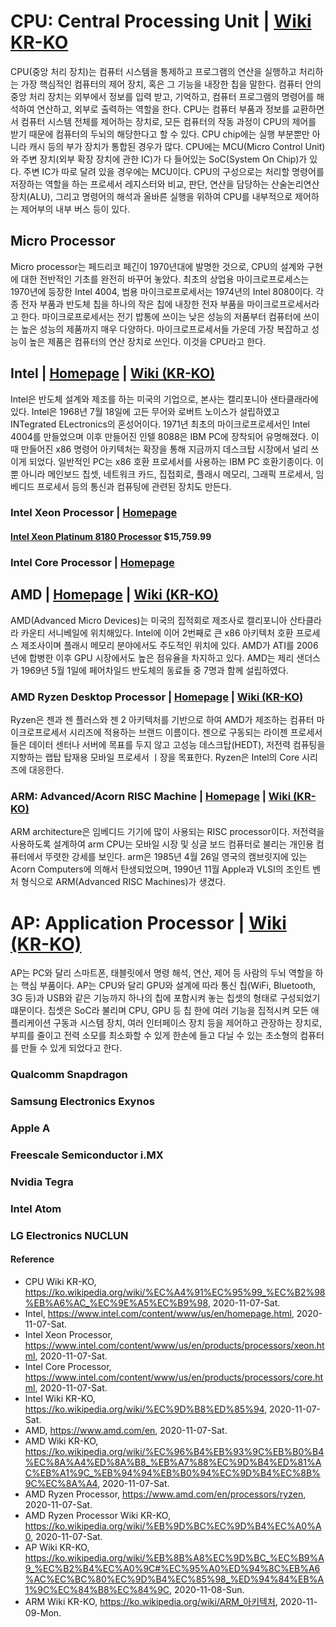# CPU: Central Processing Unit | [Wiki KR-KO](https://ko.wikipedia.org/wiki/%EC%A4%91%EC%95%99_%EC%B2%98%EB%A6%AC_%EC%9E%A5%EC%B9%98)

CPU(중앙 처리 장치)는 컴퓨터 시스템을 통제하고 프로그램의 연산을 실행하고 처리하는 가장 핵심적인 컴퓨터의 제어 장치, 혹은 그 기능을 내장한 칩을 말한다. 컴퓨터 안의 중앙 처리 장치는 외부에서 정보를 입력 받고, 기억하고, 컴퓨터 프로그램의 명령어를 해석하여 연산하고, 외부로 출력하는 역할을 한다. CPU는 컴퓨터 부품과 정보를 교환하면서 컴퓨터 시스템 전체를 제어하는 장치로, 모든 컴퓨터의 작동 과정이 CPU의 제어를 받기 때문에 컴퓨터의 두뇌의 해당한다고 할 수 있다. CPU chip에는 실행 부분뿐만 아니라 캐시 등의 부가 장치가 통합된 경우가 많다. CPU에는 MCU(Micro Control Unit)와 주변 장치(외부 확장 장치에 관한 IC)가 다 들어있는 SoC(System On Chip)가 있다. 주변 IC가 따로 달려 있을 경우에는 MCU이다. CPU의 구성으로는 처리할 명령어를 저장하는 역할을 하는 프로세서 레지스터와 비교, 판단, 연산을 담당하는 산술논리연산장치(ALU), 그리고 명령어의 해석과 올바른 실행을 위하여 CPU를 내부적으로 제어하는 제어부의 내부 버스 등이 있다.

## Micro Processor 
Micro processor는 페드리코 페긴이 1970년대에 발명한 것으로, CPU의 설계와 구현에 대한 전반적인 기초를 완전히 바꾸어 놓았다. 최초의 상업용 마이크로프로세스는 1970년에 등장한 Intel 4004, 범용 마이크로프로세서는 1974년의 Intel 8080이다. 각종 전자 부품과 반도체 칩을 하나의 작은 칩에 내장한 전자 부품을 마이크로프로세서라고 한다. 마이크로프로세서는 전기 밥통에 쓰이는 낮은 성능의 저품부터 컴퓨터에 쓰이는 높은 성능의 제품까지 매우 다양하다. 마이크로프로세서들 가운데 가장 복잡하고 성능이 높은 제품은 컴퓨터의 연산 장치로 쓰인다. 이것을 CPU라고 한다.

## Intel | [Homepage](https://www.intel.com/content/www/us/en/homepage.html) | [Wiki (KR-KO)](https://ko.wikipedia.org/wiki/%EC%9D%B8%ED%85%94)
Intel은 반도체 설계와 제조를 하는 미국의 기업으로, 본사는 캘리포니아 샌타클래라에 있다. Intel은 1968년 7월 18일에 고든 무어와 로버트 노이스가 설립하였고 INTegrated ELectronics의 혼성어이다. 1971년 최초의 마이크로프로세서인 Intel 4004를 만들었으며 이후 만들어진 인텔 8088은 IBM PC에 장착되어 유명해졌다. 이때 만들어진 x86 명령어 아키텍처는 확장을 통해 지금까지 데스크탑 시장에서 널리 쓰이게 되었다. 일반적인 PC는 x86 호환 프로세서를 사용하는 IBM PC 호환기종이다. 이뿐 아니라 메인보드 칩셋, 네트워크 카드, 집접회로, 플래시 메모리, 그래픽 프로세서, 임베디드 프로세서 등의 통신과 컴퓨팅에 관련된 장치도 만든다.

### Intel Xeon Processor | [Homepage](https://www.intel.com/content/www/us/en/products/processors/xeon.html)

#### [Intel Xeon Platinum 8180 Processor](https://www.intel.com/content/www/us/en/products/processors/xeon/scalable/platinum-processors/platinum-8180.html) $15,759.99

### Intel Core Processor | [Homepage](https://www.intel.com/content/www/us/en/products/processors/core.html)

## AMD | [Homepage](https://www.amd.com/en) | [Wiki (KR-KO)](https://ko.wikipedia.org/wiki/%EC%96%B4%EB%93%9C%EB%B0%B4%EC%8A%A4%ED%8A%B8_%EB%A7%88%EC%9D%B4%ED%81%AC%EB%A1%9C_%EB%94%94%EB%B0%94%EC%9D%B4%EC%8B%9C%EC%8A%A4)
AMD(Advanced Micro Devices)는 미국의 집적회로 제조사로 캘리포니아 산타클라라 카운티 서니베일에 위치해있다. Intel에 이어 2번째로 큰 x86 아키텍처 호환 프로세스 제조사이며 플래시 메모리 분야에서도 주도적인 위치에 있다. AMD가 ATI를 2006년에 합병한 이후 GPU 시장에서도 높은 점유율을 차지하고 있다. AMD는 제리 샌더스가 1969년 5월 1일에 페어차일드 반도체의 동료들 중 7명과 함께 설립하였다.

### AMD Ryzen Desktop Processor | [Homepage](https://www.amd.com/en/processors/ryzen) | [Wiki (KR-KO)](https://ko.wikipedia.org/wiki/%EB%9D%BC%EC%9D%B4%EC%A0%A0)
Ryzen은 젠과 젠 플러스와 젠 2 아키텍처를 기반으로 하여 AMD가 제조하는 컴퓨터 마이크로프로세서 시리즈에 적용하는 브랜드 이름이다. 젠으로 구동되는 라이젠 프로세서들은 데이터 센터나 서버에 목표를 두지 않고 고성능 데스크탑(HEDT), 저전력 컴퓨팅을 지향하는 랩탑 탑재용 모바일 프로세서 ㅣ장을 목표한다. Ryzen은 Intel의 Core 시리즈에 대응한다.

### ARM: Advanced/Acorn RISC Machine | [Homepage](https://www.arm.com) | [Wiki (KR-KO)](https://ko.wikipedia.org/wiki/ARM_아키텍처)
ARM architecture은 임베디드 기기에 많이 사용되는 RISC processor이다. 저전력을 사용하도록 설계하여 arm CPU는 모바일 시장 및 싱글 보드 컴퓨터로 불리는 개인용 컴퓨터에서 뚜렷한 강세를 보인다. arm은 1985년 4월 26일 영국의 캠브릿지에 있는 Acorn Computers에 의해서 탄생되었으며, 1990년 11월 Apple과 VLSI의 조인트 벤처 형식으로 ARM(Advanced RISC Machines)가 생겼다.

# AP: Application Processor | [Wiki (KR-KO)](https://ko.wikipedia.org/wiki/%EB%8B%A8%EC%9D%BC_%EC%B9%A9_%EC%B2%B4%EC%A0%9C#%EC%95%A0%ED%94%8C%EB%A6%AC%EC%BC%80%EC%9D%B4%EC%85%98_%ED%94%84%EB%A1%9C%EC%84%B8%EC%84%9C)
AP는 PC와 달리 스마트폰, 태블릿에서 명령 해석, 연산, 제어 등 사람의 두뇌 역할을 하는 핵심 부품이다. AP는 CPU와 달리 GPU와 설계에 따라 통신 칩(WiFi, Bluetooth, 3G 등)과 USB와 같은 기능까지 하나의 칩에 포함시켜 놓는 칩셋의 형태로 구성되었기 떄문이다. 칩셋은 SoC라 불리며 CPU, GPU 등 칩 한에 여러 기능을 집적시켜 모든 애플리케이션 구동과 시스템 장치, 여러 인터페이스 장치 등을 제어하고 관장하는 장치로, 부피를 줄이고 전력 소모를 최소화할 수 있게 한손에 들고 다닐 수 있는 초소형의 컴퓨터를 만들 수 있게 되었다고 한다.

### Qualcomm Snapdragon

### Samsung Electronics Exynos

### Apple A

### Freescale Semiconductor i.MX

### Nvidia Tegra

### Intel Atom

### LG Electronics NUCLUN

#### Reference
- CPU Wiki KR-KO, https://ko.wikipedia.org/wiki/%EC%A4%91%EC%95%99_%EC%B2%98%EB%A6%AC_%EC%9E%A5%EC%B9%98, 2020-11-07-Sat.
- Intel, https://www.intel.com/content/www/us/en/homepage.html, 2020-11-07-Sat.
- Intel Xeon Processor, https://www.intel.com/content/www/us/en/products/processors/xeon.html, 2020-11-07-Sat.
- Intel Core Processor, https://www.intel.com/content/www/us/en/products/processors/core.html, 2020-11-07-Sat.
- Intel Wiki KR-KO, https://ko.wikipedia.org/wiki/%EC%9D%B8%ED%85%94, 2020-11-07-Sat.
- AMD, https://www.amd.com/en, 2020-11-07-Sat.
- AMD Wiki KR-KO, https://ko.wikipedia.org/wiki/%EC%96%B4%EB%93%9C%EB%B0%B4%EC%8A%A4%ED%8A%B8_%EB%A7%88%EC%9D%B4%ED%81%AC%EB%A1%9C_%EB%94%94%EB%B0%94%EC%9D%B4%EC%8B%9C%EC%8A%A4, 2020-11-07-Sat.
- AMD Ryzen Processor, https://www.amd.com/en/processors/ryzen, 2020-11-07-Sat.
- AMD Ryzen Processor Wiki KR-KO, https://ko.wikipedia.org/wiki/%EB%9D%BC%EC%9D%B4%EC%A0%A0, 2020-11-07-Sat.
- AP Wiki KR-KO, https://ko.wikipedia.org/wiki/%EB%8B%A8%EC%9D%BC_%EC%B9%A9_%EC%B2%B4%EC%A0%9C#%EC%95%A0%ED%94%8C%EB%A6%AC%EC%BC%80%EC%9D%B4%EC%85%98_%ED%94%84%EB%A1%9C%EC%84%B8%EC%84%9C, 2020-11-08-Sun.
- ARM Wiki KR-KO, https://ko.wikipedia.org/wiki/ARM_아키텍처, 2020-11-09-Mon.

